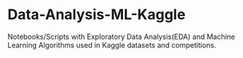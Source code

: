 # Data-Analysis-ML-Kaggle
Notebooks/Scripts with Exploratory Data Analysis(EDA) and Machine Learning Algorithms used in Kaggle datasets and competitions.
